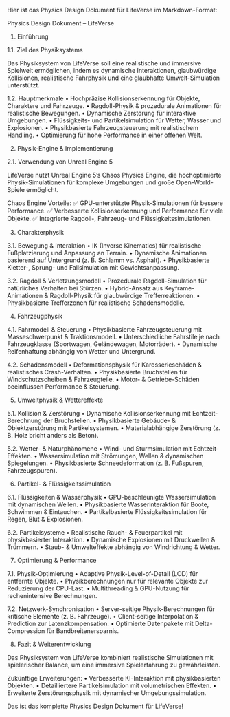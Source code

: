 Hier ist das Physics Design Dokument für LifeVerse im Markdown-Format:

Physics Design Dokument – LifeVerse

1. Einführung

1.1. Ziel des Physiksystems

Das Physiksystem von LifeVerse soll eine realistische und immersive Spielwelt ermöglichen, indem es dynamische Interaktionen, glaubwürdige Kollisionen, realistische Fahrphysik und eine glaubhafte Umwelt-Simulation unterstützt.

1.2. Hauptmerkmale
	•	Hochpräzise Kollisionserkennung für Objekte, Charaktere und Fahrzeuge.
	•	Ragdoll-Physik & prozedurale Animationen für realistische Bewegungen.
	•	Dynamische Zerstörung für interaktive Umgebungen.
	•	Flüssigkeits- und Partikelsimulation für Wetter, Wasser und Explosionen.
	•	Physikbasierte Fahrzeugsteuerung mit realistischem Handling.
	•	Optimierung für hohe Performance in einer offenen Welt.

2. Physik-Engine & Implementierung

2.1. Verwendung von Unreal Engine 5

LifeVerse nutzt Unreal Engine 5’s Chaos Physics Engine, die hochoptimierte Physik-Simulationen für komplexe Umgebungen und große Open-World-Spiele ermöglicht.

Chaos Engine Vorteile:
✅ GPU-unterstützte Physik-Simulationen für bessere Performance.
✅ Verbesserte Kollisionserkennung und Performance für viele Objekte.
✅ Integrierte Ragdoll-, Fahrzeug- und Flüssigkeitssimulationen.

3. Charakterphysik

3.1. Bewegung & Interaktion
	•	IK (Inverse Kinematics) für realistische Fußplatzierung und Anpassung an Terrain.
	•	Dynamische Animationen basierend auf Untergrund (z. B. Schlamm vs. Asphalt).
	•	Physikbasierte Kletter-, Sprung- und Fallsimulation mit Gewichtsanpassung.

3.2. Ragdoll & Verletzungsmodell
	•	Prozedurale Ragdoll-Simulation für natürliches Verhalten bei Stürzen.
	•	Hybrid-Ansatz aus Keyframe-Animationen & Ragdoll-Physik für glaubwürdige Trefferreaktionen.
	•	Physikbasierte Trefferzonen für realistische Schadensmodelle.

4. Fahrzeugphysik

4.1. Fahrmodell & Steuerung
	•	Physikbasierte Fahrzeugsteuerung mit Masseschwerpunkt & Traktionsmodell.
	•	Unterschiedliche Fahrstile je nach Fahrzeugklasse (Sportwagen, Geländewagen, Motorräder).
	•	Dynamische Reifenhaftung abhängig von Wetter und Untergrund.

4.2. Schadensmodell
	•	Deformationsphysik für Karosserieschäden & realistisches Crash-Verhalten.
	•	Physikbasierte Bruchstellen für Windschutzscheiben & Fahrzeugteile.
	•	Motor- & Getriebe-Schäden beeinflussen Performance & Steuerung.

5. Umweltphysik & Wettereffekte

5.1. Kollision & Zerstörung
	•	Dynamische Kollisionserkennung mit Echtzeit-Berechnung der Bruchstellen.
	•	Physikbasierte Gebäude- & Objektzerstörung mit Partikelsystemen.
	•	Materialabhängige Zerstörung (z. B. Holz bricht anders als Beton).

5.2. Wetter- & Naturphänomene
	•	Wind- und Sturmsimulation mit Echtzeit-Effekten.
	•	Wassersimulation mit Strömungen, Wellen & dynamischen Spiegelungen.
	•	Physikbasierte Schneedeformation (z. B. Fußspuren, Fahrzeugspuren).

6. Partikel- & Flüssigkeitssimulation

6.1. Flüssigkeiten & Wasserphysik
	•	GPU-beschleunigte Wassersimulation mit dynamischen Wellen.
	•	Physikbasierte Wasserinteraktion für Boote, Schwimmen & Eintauchen.
	•	Partikelbasierte Flüssigkeitssimulation für Regen, Blut & Explosionen.

6.2. Partikelsysteme
	•	Realistische Rauch- & Feuerpartikel mit physikbasierter Interaktion.
	•	Dynamische Explosionen mit Druckwellen & Trümmern.
	•	Staub- & Umwelteffekte abhängig von Windrichtung & Wetter.

7. Optimierung & Performance

7.1. Physik-Optimierung
	•	Adaptive Physik-Level-of-Detail (LOD) für entfernte Objekte.
	•	Physikberechnungen nur für relevante Objekte zur Reduzierung der CPU-Last.
	•	Multithreading & GPU-Nutzung für rechenintensive Berechnungen.

7.2. Netzwerk-Synchronisation
	•	Server-seitige Physik-Berechnungen für kritische Elemente (z. B. Fahrzeuge).
	•	Client-seitige Interpolation & Prediction zur Latenzkompensation.
	•	Optimierte Datenpakete mit Delta-Compression für Bandbreitenersparnis.

8. Fazit & Weiterentwicklung

Das Physiksystem von LifeVerse kombiniert realistische Simulationen mit spielerischer Balance, um eine immersive Spielerfahrung zu gewährleisten.

Zukünftige Erweiterungen:
	•	Verbesserte KI-Interaktion mit physikbasierten Objekten.
	•	Detailliertere Partikelsimulation mit volumetrischen Effekten.
	•	Erweiterte Zerstörungsphysik mit dynamischer Umgebungssimulation.

Das ist das komplette Physics Design Dokument für LifeVerse!